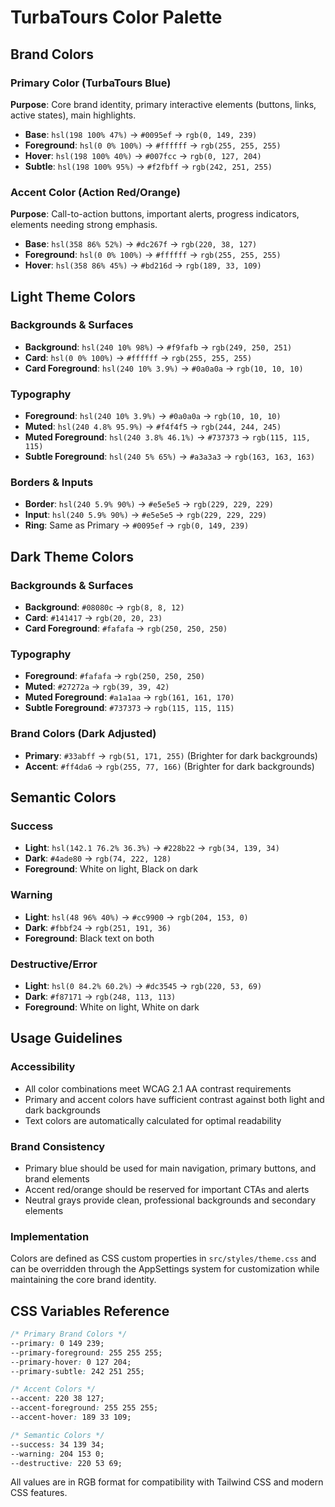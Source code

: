 # TurbaTours Color Palette

## Brand Colors

### Primary Color (TurbaTours Blue)
**Purpose**: Core brand identity, primary interactive elements (buttons, links, active states), main highlights.

- **Base**: `hsl(198 100% 47%)` → `#0095ef` → `rgb(0, 149, 239)`
- **Foreground**: `hsl(0 0% 100%)` → `#ffffff` → `rgb(255, 255, 255)`
- **Hover**: `hsl(198 100% 40%)` → `#007fcc` → `rgb(0, 127, 204)`
- **Subtle**: `hsl(198 100% 95%)` → `#f2fbff` → `rgb(242, 251, 255)`

### Accent Color (Action Red/Orange)
**Purpose**: Call-to-action buttons, important alerts, progress indicators, elements needing strong emphasis.

- **Base**: `hsl(358 86% 52%)` → `#dc267f` → `rgb(220, 38, 127)`
- **Foreground**: `hsl(0 0% 100%)` → `#ffffff` → `rgb(255, 255, 255)`
- **Hover**: `hsl(358 86% 45%)` → `#bd216d` → `rgb(189, 33, 109)`

## Light Theme Colors

### Backgrounds & Surfaces
- **Background**: `hsl(240 10% 98%)` → `#f9fafb` → `rgb(249, 250, 251)`
- **Card**: `hsl(0 0% 100%)` → `#ffffff` → `rgb(255, 255, 255)`
- **Card Foreground**: `hsl(240 10% 3.9%)` → `#0a0a0a` → `rgb(10, 10, 10)`

### Typography
- **Foreground**: `hsl(240 10% 3.9%)` → `#0a0a0a` → `rgb(10, 10, 10)`
- **Muted**: `hsl(240 4.8% 95.9%)` → `#f4f4f5` → `rgb(244, 244, 245)`
- **Muted Foreground**: `hsl(240 3.8% 46.1%)` → `#737373` → `rgb(115, 115, 115)`
- **Subtle Foreground**: `hsl(240 5% 65%)` → `#a3a3a3` → `rgb(163, 163, 163)`

### Borders & Inputs
- **Border**: `hsl(240 5.9% 90%)` → `#e5e5e5` → `rgb(229, 229, 229)`
- **Input**: `hsl(240 5.9% 90%)` → `#e5e5e5` → `rgb(229, 229, 229)`
- **Ring**: Same as Primary → `#0095ef` → `rgb(0, 149, 239)`

## Dark Theme Colors

### Backgrounds & Surfaces
- **Background**: `#08080c` → `rgb(8, 8, 12)`
- **Card**: `#141417` → `rgb(20, 20, 23)`
- **Card Foreground**: `#fafafa` → `rgb(250, 250, 250)`

### Typography
- **Foreground**: `#fafafa` → `rgb(250, 250, 250)`
- **Muted**: `#27272a` → `rgb(39, 39, 42)`
- **Muted Foreground**: `#a1a1aa` → `rgb(161, 161, 170)`
- **Subtle Foreground**: `#737373` → `rgb(115, 115, 115)`

### Brand Colors (Dark Adjusted)
- **Primary**: `#33abff` → `rgb(51, 171, 255)` (Brighter for dark backgrounds)
- **Accent**: `#ff4da6` → `rgb(255, 77, 166)` (Brighter for dark backgrounds)

## Semantic Colors

### Success
- **Light**: `hsl(142.1 76.2% 36.3%)` → `#228b22` → `rgb(34, 139, 34)`
- **Dark**: `#4ade80` → `rgb(74, 222, 128)`
- **Foreground**: White on light, Black on dark

### Warning
- **Light**: `hsl(48 96% 40%)` → `#cc9900` → `rgb(204, 153, 0)`
- **Dark**: `#fbbf24` → `rgb(251, 191, 36)`
- **Foreground**: Black text on both

### Destructive/Error
- **Light**: `hsl(0 84.2% 60.2%)` → `#dc3545` → `rgb(220, 53, 69)`
- **Dark**: `#f87171` → `rgb(248, 113, 113)`
- **Foreground**: White on light, White on dark

## Usage Guidelines

### Accessibility
- All color combinations meet WCAG 2.1 AA contrast requirements
- Primary and accent colors have sufficient contrast against both light and dark backgrounds
- Text colors are automatically calculated for optimal readability

### Brand Consistency
- Primary blue should be used for main navigation, primary buttons, and brand elements
- Accent red/orange should be reserved for important CTAs and alerts
- Neutral grays provide clean, professional backgrounds and secondary elements

### Implementation
Colors are defined as CSS custom properties in `src/styles/theme.css` and can be overridden through the AppSettings system for customization while maintaining the core brand identity.

## CSS Variables Reference

```css
/* Primary Brand Colors */
--primary: 0 149 239;
--primary-foreground: 255 255 255;
--primary-hover: 0 127 204;
--primary-subtle: 242 251 255;

/* Accent Colors */
--accent: 220 38 127;
--accent-foreground: 255 255 255;
--accent-hover: 189 33 109;

/* Semantic Colors */
--success: 34 139 34;
--warning: 204 153 0;
--destructive: 220 53 69;
```

All values are in RGB format for compatibility with Tailwind CSS and modern CSS features.
